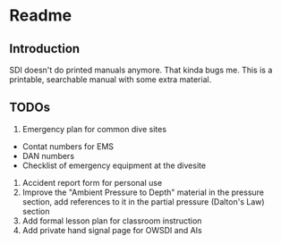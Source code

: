 # Readme

## Introduction

SDI doesn't do printed manuals anymore. That kinda bugs me. This is a printable, searchable manual with some extra material.

## TODOs

1. Emergency plan for common dive sites
  - Contat numbers for EMS
  - DAN numbers
  - Checklist of emergency equipment at the divesite
1. Accident report form for personal use
1. Improve the "Ambient Pressure to Depth" material in the pressure section,
add references to it in the partial pressure (Dalton's Law) section
1. Add formal lesson plan for classroom instruction
1. Add private hand signal page for OWSDI and AIs
